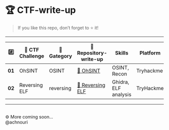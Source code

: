 #  🏆 CTF-write-up

> If you like this repo, don’t forget to ⭐ it!  

---

| #️⃣     | 📂 CTF Challenge   | 🧩 Gategory | 📝 Repository-write-up  | Skills | Platform | access_to_challenge  | 
|--------|--------------------|-------------|-------------------------|--------|----------|----------------------|
| **01** | OhSINT | OSINT | [🔗 OhSINT ](https://github.com/achnouri/OhSINT-challenge) | OSINT, Recon | Tryhackme | [LINK](https://tryhackme.com/room/ohsint) |
| **02** | Reversing ELF | reversing | [🔗 Reversing ELF ](https://github.com/achnouri/Reversing-ELF-challenge)| Ghidra, ELF analysis | TryHackme | [LINK](https://tryhackme.com/room/reverselfiles) |

---

<br>
⚙️ More coming soon... 

<br>
@achnouri
